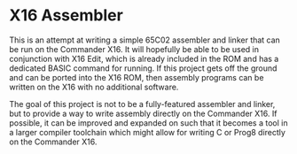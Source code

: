 # X16 Assembler

This is an attempt at writing a simple 65C02 assembler and linker that can be
run on the Commander X16.  It will hopefully be able to be used in conjunction
with X16 Edit, which is already included in the ROM and has a dedicated BASIC
command for running.  If this project gets off the ground and can be ported
into the X16 ROM, then assembly programs can be written on the X16 with no
additional software.

The goal of this project is not to be a fully-featured assembler and linker,
but to provide a way to write assembly directly on the Commander X16.  If
possible, it can be improved and expanded on such that it becomes a tool in a
larger compiler toolchain which might allow for writing C or Prog8 directly on
the Commander X16.
